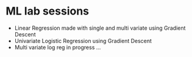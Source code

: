 # ML lab sessions
- Linear Regression made with single and multi variate using Gradient Descent
- Univariate Logistic Regression using Gradient Descent
- Multi variate log reg in progress ...
